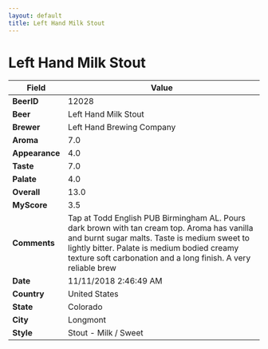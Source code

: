 ```yaml
---
layout: default
title: Left Hand Milk Stout
---
```


# Left Hand Milk Stout

| Field         | Value     |
|---------------|-----------|
| **BeerID** | 12028 |
| **Beer** | Left Hand Milk Stout |
| **Brewer** | Left Hand Brewing Company |
| **Aroma** | 7.0 |
| **Appearance** | 4.0 |
| **Taste** | 7.0 |
| **Palate** | 4.0 |
| **Overall** | 13.0 |
| **MyScore** | 3.5 |
| **Comments** | Tap at Todd English PUB Birmingham AL. Pours dark brown with tan cream top. Aroma has vanilla and burnt sugar malts. Taste is medium sweet to lightly bitter. Palate is medium bodied creamy texture soft carbonation and a long finish. A very reliable brew  |
| **Date** | 11/11/2018 2:46:49 AM |
| **Country** | United States |
| **State** | Colorado |
| **City** | Longmont |
| **Style** | Stout - Milk / Sweet |
